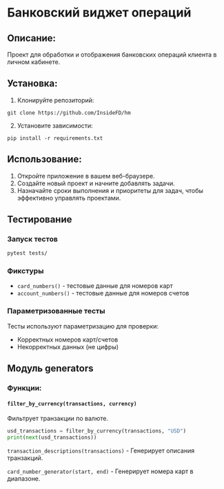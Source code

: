 # Банковский виджет операций

## Описание:

Проект для обработки и отображения банковских операций клиента в личном кабинете.

## Установка:

1. Клонируйте репозиторий:
```
git clone https://github.com/InsideFD/hm
```
2. Установите зависимости:
```
pip install -r requirements.txt
```

## Использование:

1. Откройте приложение в вашем веб-браузере.
2. Создайте новый проект и начните добавлять задачи.
3. Назначайте сроки выполнения и приоритеты для задач, чтобы эффективно управлять проектами.

## Тестирование

### Запуск тестов
```bash
pytest tests/
```

### Фикстуры
- `card_numbers()` - тестовые данные для номеров карт
- `account_numbers()` - тестовые данные для номеров счетов

### Параметризованные тесты
Тесты используют параметризацию для проверки:
- Корректных номеров карт/счетов
- Некорректных данных (не цифры)


## Модуль generators

### Функции:

#### `filter_by_currency(transactions, currency)`
Фильтрует транзакции по валюте.

```python
usd_transactions = filter_by_currency(transactions, "USD")
print(next(usd_transactions))
```

`transaction_descriptions(transactions)` - Генерирует описания транзакций.

`card_number_generator(start, end)` - Генерирует номера карт в диапазоне.